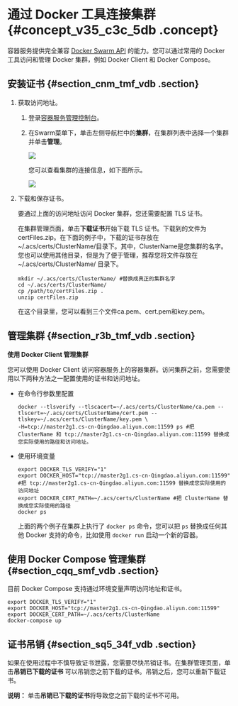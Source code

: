# 通过 Docker 工具连接集群 {#concept_v35_c3c_5db .concept}

容器服务提供完全兼容 [Docker Swarm API](https://docs.docker.com/swarm/) 的能力。您可以通过常用的 Docker 工具访问和管理 Docker 集群，例如 Docker Client 和 Docker Compose。

## 安装证书 {#section_cnm_tmf_vdb .section}

1.  获取访问地址。
    1.  登录[容器服务管理控制台](https://cs.console.aliyun.com/?spm=a2c4g.11186623.2.4.AmPWm2#/overview/all)。
    2.  在Swarm菜单下，单击左侧导航栏中的**集群**，在集群列表中选择一个集群并单击**管理**。

        ![](http://static-aliyun-doc.oss-cn-hangzhou.aliyuncs.com/assets/img/6870/15396894016069_zh-CN.png)

        您可以查看集群的连接信息，如下图所示。

        ![](http://static-aliyun-doc.oss-cn-hangzhou.aliyuncs.com/assets/img/6870/15396894016070_zh-CN.png) 

2.  下载和保存证书。

    要通过上面的访问地址访问 Docker 集群，您还需要配置 TLS 证书。

    在集群管理页面，单击**下载证书**开始下载 TLS 证书。下载到的文件为 certFiles.zip。在下面的例子中，下载的证书存放在 ~/.acs/certs/ClusterName/目录下。其中，ClusterName是您集群的名字。您也可以使用其他目录，但是为了便于管理，推荐您将文件存放在~/.acs/certs/ClusterName/ 目录下。

    ```
    mkdir ~/.acs/certs/ClusterName/ #替换成真正的集群名字 
    cd ~/.acs/certs/ClusterName/ 
    cp /path/to/certFiles.zip . 
    unzip certFiles.zip
    ```

    在这个目录里，您可以看到三个文件ca.pem、cert.pem和key.pem。


## 管理集群 {#section_r3b_tmf_vdb .section}

**使用 Docker Client 管理集群**

您可以使用 Docker Client 访问容器服务上的容器集群。访问集群之前，您需要使用以下两种方法之一配置使用的证书和访问地址。

-   在命令行参数里配置

    ```
    docker --tlsverify --tlscacert=~/.acs/certs/ClusterName/ca.pem --tlscert=~/.acs/certs/ClusterName/cert.pem --tlskey=~/.acs/certs/ClusterName/key.pem \
    -H=tcp://master2g1.cs-cn-Qingdao.aliyun.com:11599 ps #把 ClusterName 和 tcp://master2g1.cs-cn-Qingdao.aliyun.com:11599 替换成您实际使用的路径和访问地址。
    ```

-   使用环境变量

    ```
    export DOCKER_TLS_VERIFY="1"
    export DOCKER_HOST="tcp://master2g1.cs-cn-Qingdao.aliyun.com:11599" #把 tcp://master2g1.cs-cn-Qingdao.aliyun.com:11599 替换成您实际使用的访问地址
    export DOCKER_CERT_PATH=~/.acs/certs/ClusterName #把 ClusterName 替换成您实际使用的路径
    docker ps
    ```

    上面的两个例子在集群上执行了 `docker ps` 命令，您可以把 `ps` 替换成任何其他 Docker 支持的命令，比如使用 `docker run` 启动一个新的容器。


## 使用 Docker Compose 管理集群 {#section_cqq_smf_vdb .section}

目前 Docker Compose 支持通过环境变量声明访问地址和证书。

```
export DOCKER_TLS_VERIFY="1"
export DOCKER_HOST="tcp://master2g1.cs-cn-Qingdao.aliyun.com:11599"
export DOCKER_CERT_PATH=~/.acs/certs/ClusterName
docker-compose up
```

## 证书吊销 {#section_sq5_34f_vdb .section}

如果在使用过程中不慎导致证书泄露，您需要尽快吊销证书。在集群管理页面，单击**吊销已下载的证书** 可以吊销您之前下载的证书。吊销之后，您可以重新下载证书。

**说明：** 单击**吊销已下载的证书**将导致您之前下载的证书不可用。

